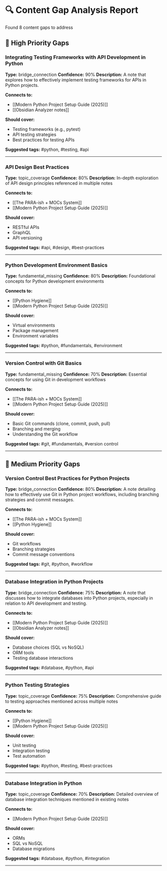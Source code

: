 # 🔍 Content Gap Analysis Report

Found 8 content gaps to address

## 🎯 High Priority Gaps

### Integrating Testing Frameworks with API Development in Python
**Type:** bridge_connection
**Confidence:** 90%
**Description:** A note that explores how to effectively implement testing frameworks for APIs in Python projects.

**Connects to:**
- [[Modern Python Project Setup Guide (2025)]]
- [[Obsidian Analyzer notes]]

**Should cover:**
- Testing frameworks (e.g., pytest)
- API testing strategies
- Best practices for testing APIs

**Suggested tags:** #python, #testing, #api

---

### API Design Best Practices
**Type:** topic_coverage
**Confidence:** 80%
**Description:** In-depth exploration of API design principles referenced in multiple notes

**Connects to:**
- [[The PARA-ish + MOCs System]]
- [[Modern Python Project Setup Guide (2025)]]

**Should cover:**
- RESTful APIs
- GraphQL
- API versioning

**Suggested tags:** #api, #design, #best-practices

---

### Python Development Environment Basics
**Type:** fundamental_missing
**Confidence:** 80%
**Description:** Foundational concepts for Python development environments

**Connects to:**
- [[Python Hygiene]]
- [[Modern Python Project Setup Guide (2025)]]

**Should cover:**
- Virtual environments
- Package management
- Environment variables

**Suggested tags:** #python, #fundamentals, #environment

---

### Version Control with Git Basics
**Type:** fundamental_missing
**Confidence:** 70%
**Description:** Essential concepts for using Git in development workflows

**Connects to:**
- [[The PARA-ish + MOCs System]]
- [[Modern Python Project Setup Guide (2025)]]

**Should cover:**
- Basic Git commands (clone, commit, push, pull)
- Branching and merging
- Understanding the Git workflow

**Suggested tags:** #git, #fundamentals, #version control

---

## 🎯 Medium Priority Gaps

### Version Control Best Practices for Python Projects
**Type:** bridge_connection
**Confidence:** 80%
**Description:** A note detailing how to effectively use Git in Python project workflows, including branching strategies and commit messages.

**Connects to:**
- [[The PARA-ish + MOCs System]]
- [[Python Hygiene]]

**Should cover:**
- Git workflows
- Branching strategies
- Commit message conventions

**Suggested tags:** #git, #python, #workflow

---

### Database Integration in Python Projects
**Type:** bridge_connection
**Confidence:** 75%
**Description:** A note that discusses how to integrate databases into Python projects, especially in relation to API development and testing.

**Connects to:**
- [[Modern Python Project Setup Guide (2025)]]
- [[Obsidian Analyzer notes]]

**Should cover:**
- Database choices (SQL vs NoSQL)
- ORM tools
- Testing database interactions

**Suggested tags:** #database, #python, #api

---

### Python Testing Strategies
**Type:** topic_coverage
**Confidence:** 75%
**Description:** Comprehensive guide to testing approaches mentioned across multiple notes

**Connects to:**
- [[Python Hygiene]]
- [[Modern Python Project Setup Guide (2025)]]

**Should cover:**
- Unit testing
- Integration testing
- Test automation

**Suggested tags:** #python, #testing, #best-practices

---

### Database Integration in Python
**Type:** topic_coverage
**Confidence:** 70%
**Description:** Detailed overview of database integration techniques mentioned in existing notes

**Connects to:**
- [[Modern Python Project Setup Guide (2025)]]

**Should cover:**
- ORMs
- SQL vs NoSQL
- Database migrations

**Suggested tags:** #database, #python, #integration

---
